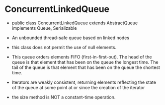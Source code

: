 # ConcurrentLinkedQueue

- public class ConcurrentLinkedQueue<E> extends AbstractQueue<E> implements Queue<E>, Serializable

- An unbounded thread-safe queue based on linked nodes

- this class does not permit the use of null elements.

- This queue orders elements FIFO (first-in-first-out). The head of the queue is that element that has been on the queue the longest time. The tail of the queue is that element that has been on the queue the shortest time.
  
- Iterators are weakly consistent, returning elements reflecting the state of the queue at some point at or since the creation of the iterator

- the size method is NOT a constant-time operation. 
